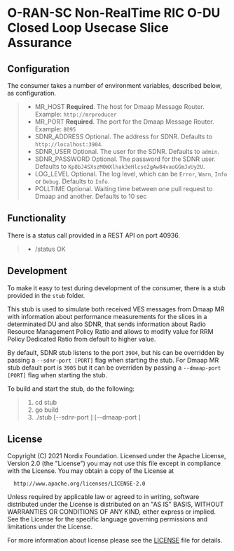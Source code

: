 # O-RAN-SC Non-RealTime RIC O-DU Closed Loop Usecase Slice Assurance

## Configuration

The consumer takes a number of environment variables, described below, as configuration.

>- MR_HOST              **Required**. The host for Dmaap Message Router.                           Example: `http://mrproducer`
>- MR_PORT              **Required**. The port for the Dmaap Message Router.                       Example: `8095`
>- SDNR_ADDRESS         Optional. The address for SDNR.                                            Defaults to `http://localhost:3904`.
>- SDNR_USER            Optional. The user for the SDNR.                                           Defaults to `admin`.
>- SDNR_PASSWORD        Optional. The password for the SDNR user.                                  Defaults to `Kp8bJ4SXszM0WXlhak3eHlcse2gAw84vaoGGmJvUy2U`.
>- LOG_LEVEL            Optional. The log level, which can be `Error`, `Warn`, `Info` or `Debug`.  Defaults to `Info`.
>- POLLTIME             Optional. Waiting time between one pull request to Dmaap and another.      Defaults to 10 sec

## Functionality

There is a status call provided in a REST API on port 40936.
>- /status  OK

## Development

To make it easy to test during development of the consumer, there is a stub provided in the `stub` folder.

This stub is used to simulate both received VES messages from Dmaap MR with information about performance measurements for the slices in a determinated DU and also SDNR, that sends information about Radio Resource Management Policy Ratio and allows to modify value for RRM Policy Dedicated Ratio from default to higher value.

By default, SDNR stub listens to the port `3904`, but his can be overridden by passing a `--sdnr-port [PORT]` flag when starting the stub. For Dmaap MR stub default port is `3905` but it can be overriden by passing a `--dmaap-port [PORT]` flag when starting the stub.

To build and start the stub, do the following:

>1. cd stub
>2. go build
>3. ./stub [--sdnr-port <portNo>] [--dmaap-port <portNo>]

## License

Copyright (C) 2021 Nordix Foundation.
Licensed under the Apache License, Version 2.0 (the "License")
you may not use this file except in compliance with the License.
You may obtain a copy of the License at

      http://www.apache.org/licenses/LICENSE-2.0

Unless required by applicable law or agreed to in writing, software
distributed under the License is distributed on an "AS IS" BASIS,
WITHOUT WARRANTIES OR CONDITIONS OF ANY KIND, either express or implied.
See the License for the specific language governing permissions and
limitations under the License.

For more information about license please see the [LICENSE](LICENSE.txt) file for details.